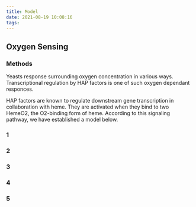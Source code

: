 ```yaml
---
title: Model
date: 2021-08-19 10:08:16
tags:
---
```


## Oxygen Sensing

### Methods

Yeasts response surrounding oxygen concentration in various ways. Transcriptional regulation by HAP factors is one of such oxygen dependant responces.

HAP factors are known to regulate downstream gene transcription in collaboration with heme. They are activated when they bind to two HemeO2, the O2-binding form of heme.
According to this signaling pathway, we have established a model below. 
### 1
### 2
### 3
### 4
### 5
